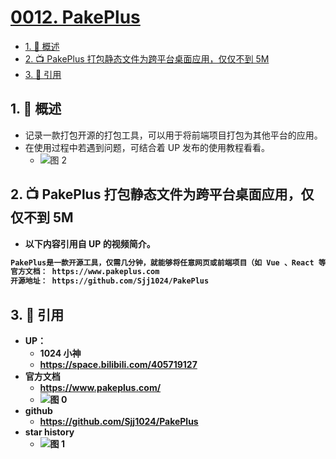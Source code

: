 # [0012. PakePlus](https://github.com/Tdahuyou/TNotes.git-notes/tree/main/notes/0012.%20PakePlus)

<!-- region:toc -->

- [1. 📝 概述](#1--概述)
- [2. 📺 PakePlus 打包静态文件为跨平台桌面应用，仅仅不到 5M](#2--pakeplus-打包静态文件为跨平台桌面应用仅仅不到-5m)
- [3. 🔗 引用](#3--引用)

<!-- endregion:toc -->

## 1. 📝 概述

- 记录一款打包开源的打包工具，可以用于将前端项目打包为其他平台的应用。
- 在使用过程中若遇到问题，可结合着 UP 发布的使用教程看看。
  - ![图 2](https://cdn.jsdelivr.net/gh/Tdahuyou/imgs@main/2025-06-29-09-38-36.png)

## 2. 📺 PakePlus 打包静态文件为跨平台桌面应用，仅仅不到 5M

<B id="BV1fy7DzKEMC" />

- 以下内容引用自 UP 的视频简介。

```txt
PakePlus是一款开源工具，仅需几分钟，就能够将任意网页或前端项目（如 Vue 、React 等静态文件）快速转换为轻量级的桌面应用和移动应用，而且体积仅 5 MB 大小 ，无需复杂依赖，支持 macOS 、Windows 和 Linux 平台。
官方文档： https://www.pakeplus.com
开源地址： https://github.com/Sjj1024/PakePlus
```

## 3. 🔗 引用

- UP：
  - 1024 小神
  - https://space.bilibili.com/405719127
- 官方文档
  - https://www.pakeplus.com/
  - ![图 0](https://cdn.jsdelivr.net/gh/Tdahuyou/imgs@main/2025-06-29-09-35-37.png)
- github
  - https://github.com/Sjj1024/PakePlus
- star history
  - ![图 1](https://cdn.jsdelivr.net/gh/Tdahuyou/imgs@main/2025-06-29-09-37-09.png)
